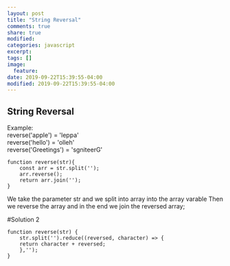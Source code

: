 ```yaml
---
layout: post
title: "String Reversal"
comments: true
share: true
modified:
categories: javascript
excerpt:
tags: []
image:
  feature:
date: 2019-09-22T15:39:55-04:00
modified: 2019-09-22T15:39:55-04:00
---
```


## String Reversal


Example:<br>
reverse('apple') = 'leppa'<br>
reverse('hello') = 'olleh'<br>
reverse('Greetings') = 'sgniteerG'<br>

~~~
function reverse(str){
	const arr = str.split('');
	arr.reverse();
	return arr.join('');
}
~~~
We take the parameter str and we split into array into the array varable
Then we reverse the array and in the end we join the reversed array;


#Solution 2
~~~
function reverse(str) {
	str.split('').reduce((reversed, character) => {
	return character + reversed;
	},'');
}
~~~